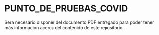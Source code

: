 # PUNTO_DE_PRUEBAS_COVID

Será necesario disponer del documento PDF entregado para poder tener más información acerca del contenido de este repositorio.
